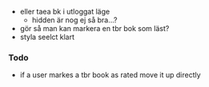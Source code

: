<!-- * gör så man ej kan lägga till i läs-lista  -->
* eller taea bk i utloggat läge
    * hidden är nog ej så bra...?
* gör så man kan markera en tbr bok som läst?
* styla seelct klart
### Todo

<!-- * finish rating - bug with clicked stars -->

* if a user markes a tbr book as rated move it up directly
